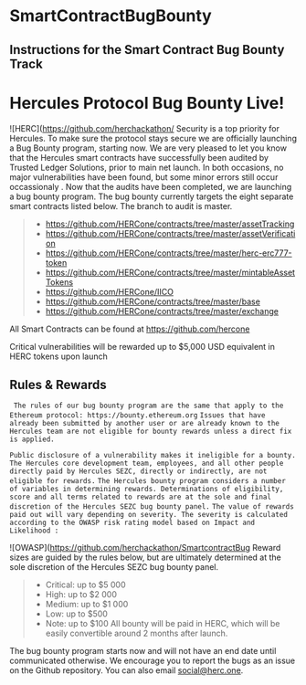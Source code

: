 # SmartContractBugBounty
 ## Instructions for the Smart Contract Bug Bounty Track 

# Hercules Protocol Bug Bounty Live!
![HERC](https://github.com/herchackathon/
Security is a top priority for Hercules. To make sure the protocol stays secure we are officially launching a Bug Bounty program, starting now.
We are very pleased to let you know that the Hercules smart contracts have successfully been audited by Trusted Ledger Solutions, prior to main net launch. In both occasions, no major vulnerabilities have been found, but some minor errors still occur occassionaly .
Now that the audits have been completed, we are launching a bug bounty program. The bug bounty currently targets the eight separate smart contracts listed below. The branch to audit is master.
> - https://github.com/HERCone/contracts/tree/master/assetTracking
> - https://github.com/HERCone/contracts/tree/master/assetVerification
> - https://github.com/HERCone/contracts/tree/master/herc-erc777-token
> - https://github.com/HERCone/contracts/tree/master/mintableAssetTokens
> - https://github.com/HERCone/IICO
> - https://github.com/HERCone/contracts/tree/master/base
> - https://github.com/HERCone/contracts/tree/master/exchange

All Smart Contracts can be found at https://github.com/hercone

Critical vulnerabilities will be rewarded up to $5,000 USD equivalent in HERC tokens upon launch

## Rules & Rewards
` The rules of our bug bounty program are the same that apply to the Ethereum protocol: https://bounty.ethereum.org`
`Issues that have already been submitted by another user or are already known to the Hercules team are not eligible for bounty rewards unless a direct fix is applied.`

`Public disclosure of a vulnerability makes it ineligible for a bounty.`
`The Hercules core development team, employees, and all other people directly paid by Hercules SEZC, directly or indirectly, are not eligible for rewards.`
`The Hercules bounty program considers a number of variables in determining rewards. Determinations of eligibility, score and all terms related to rewards are at the sole and final discretion of the Hercules SEZC bug bounty panel.`
`The value of rewards paid out will vary depending on severity. The severity is calculated according to the OWASP risk rating model based on Impact and Likelihood :`

![OWASP](https://github.com/herchackathon/SmartcontractBug
Reward sizes are guided by the rules below, but are ultimately determined at the sole discretion of the Hercules SEZC bug bounty panel.
> - Critical: up to $5 000
> - High: up to $2 000
> - Medium: up to $1 000
> - Low: up to $500
> - Note: up to $100
All bounty will be paid in HERC, which will be easily convertible around 2 months after launch. 


The bug bounty program starts now and will not have an end date until communicated otherwise. We encourage you to report the bugs as an issue on the Github repository. You can also email social@herc.one. 
